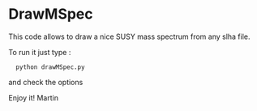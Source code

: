 # DrawMSpec

 This code allows to draw a nice SUSY mass spectrum from any slha file. 

To run it just type : 

      python drawMSpec.py 
      
  and check the options 
      
  Enjoy it!
  Martin 
